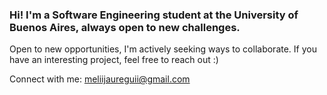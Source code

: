 ### Hi! I'm a Software Engineering student at the University of Buenos Aires, always open to new challenges.

Open to new opportunities, I'm actively seeking ways to collaborate. If you have an interesting project, feel free to reach out :)

Connect with me: meliijaureguii@gmail.com

<!--
**melijauregui/melijauregui** is a ✨ _special_ ✨ repository because its `README.md` (this file) appears on your GitHub profile.

Here are some ideas to get you started:

- 🔭 I’m currently working on ...
- 🌱 I’m currently learning ...
- 👯 I’m looking to collaborate on ...
- 🤔 I’m looking for help with ...
- 💬 Ask me about ...
- 📫 How to reach me: ...
- 😄 Pronouns: ...
- ⚡ Fun fact: ...
-->

